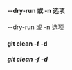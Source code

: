 #### <font style="color:rgb(25, 25, 24);">--dry-run</font><font style="color:rgb(51, 51, 50);"> 或 </font><font style="color:rgb(25, 25, 24);">-n</font><font style="color:rgb(51, 51, 50);"> 选项</font>

<font style="color:rgb(25, 25, 24);">--dry-run</font><font style="color:rgb(51, 51, 50);"> 或 </font><font style="color:rgb(25, 25, 24);">-n</font><font style="color:rgb(51, 51, 50);"> 选项</font>


#### <font style="color:rgb(25, 25, 24);">git clean -f -d</font><font style="color:rgb(51, 51, 50);"> </font>

##### <font style="color:rgb(25, 25, 24);">git clean -f -d</font><font style="color:rgb(51, 51, 50);"> </font>